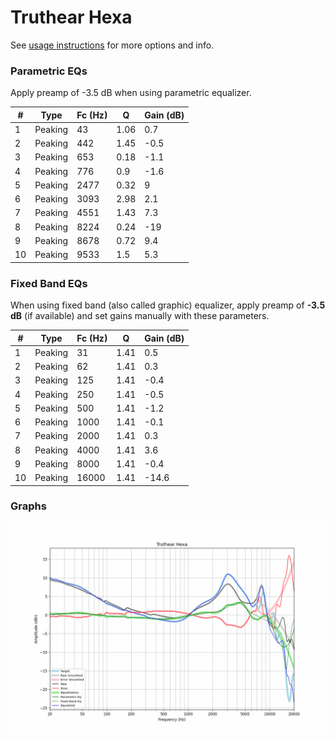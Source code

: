 # Truthear Hexa
See [usage instructions](https://github.com/jaakkopasanen/AutoEq#usage) for more options and info.

### Parametric EQs
Apply preamp of -3.5 dB when using parametric equalizer.

|   # | Type    |   Fc (Hz) |    Q |   Gain (dB) |
|-----|---------|-----------|------|-------------|
|   1 | Peaking |        43 | 1.06 |         0.7 |
|   2 | Peaking |       442 | 1.45 |        -0.5 |
|   3 | Peaking |       653 | 0.18 |        -1.1 |
|   4 | Peaking |       776 | 0.9  |        -1.6 |
|   5 | Peaking |      2477 | 0.32 |         9   |
|   6 | Peaking |      3093 | 2.98 |         2.1 |
|   7 | Peaking |      4551 | 1.43 |         7.3 |
|   8 | Peaking |      8224 | 0.24 |       -19   |
|   9 | Peaking |      8678 | 0.72 |         9.4 |
|  10 | Peaking |      9533 | 1.5  |         5.3 |

### Fixed Band EQs
When using fixed band (also called graphic) equalizer, apply preamp of **-3.5 dB** (if available) and set gains manually with these parameters.

|   # | Type    |   Fc (Hz) |    Q |   Gain (dB) |
|-----|---------|-----------|------|-------------|
|   1 | Peaking |        31 | 1.41 |         0.5 |
|   2 | Peaking |        62 | 1.41 |         0.3 |
|   3 | Peaking |       125 | 1.41 |        -0.4 |
|   4 | Peaking |       250 | 1.41 |        -0.5 |
|   5 | Peaking |       500 | 1.41 |        -1.2 |
|   6 | Peaking |      1000 | 1.41 |        -0.1 |
|   7 | Peaking |      2000 | 1.41 |         0.3 |
|   8 | Peaking |      4000 | 1.41 |         3.6 |
|   9 | Peaking |      8000 | 1.41 |        -0.4 |
|  10 | Peaking |     16000 | 1.41 |       -14.6 |

### Graphs
![](./Truthear%20Hexa.png)
